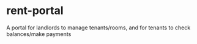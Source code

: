 # rent-portal
A portal for landlords to manage tenants/rooms, and for tenants to check balances/make payments
